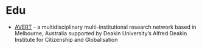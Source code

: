 # Edu
- [AVERT](https://www.avert.net.au/) - a multidisciplinary multi-institutional research network based in Melbourne, Australia supported by Deakin University’s Alfred Deakin Institute for Citizenship and Globalisation
